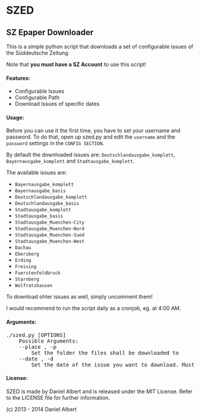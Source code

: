SZED
====
## SZ Epaper Downloader

This is a simple python script that downloads a set of configurable issues of the Süddeutsche Zeitung.

Note that **you must have a SZ Account** to use this script!

#### Features:
- Configurable Issues
- Configurable Path
- Download Issues of specific dates

#### Usage:
Before you can use it the first time, you have to set your username and password.
To do that, open up szed.py and edit the `username` and the `password` settings in the `CONFIG SECTION`.

By default the downloaded issues are: `Deutschlandausgabe_komplett`, `Bayernausgabe_komplett` and `Stadtausgabe_komplett`.

The available issues are:

- `Bayernausgabe_komplett`
- `Bayernausgabe_basis`
- `Deutschlandausgabe_komplett`
- `Deutschlandausgabe_basis`
- `Stadtausgabe_komplett`
- `Stadtausgabe_basis`
- `Stadtausgabe_Muenchen-City`
- `Stadtausgabe_Muenchen-Nord`
- `Stadtausgabe_Muenchen-Sued`
- `Stadtausgabe_Muenchen-West`
- `Dachau`
- `Ebersberg`
- `Erding`
- `Freising`
- `Fuerstenfeldbruck`
- `Starnberg`
- `Wolfratshausen`

To download ohter issues as well, simply uncomment them!

I would recommend to run the script daily as a cronjob, eg. at 4:00 AM.

#### Arguments:
<pre>
./szed.py [OPTIONS]
    Possible Arguments:
    --place <directory>, -p <directory>
		Set the folder the files shall be downloaded to
	--date <date>, -d <date>
		Set the date of the issue you want to download. Must be in [ISO 8601 Format](https://xkcd.com/1179/).
</pre>

#### License:
SZED is made by Daniel Albert and is released under the MIT License.
Refer to the LICENSE file for further information.

(c) 2013 - 2014 Daniel Albert